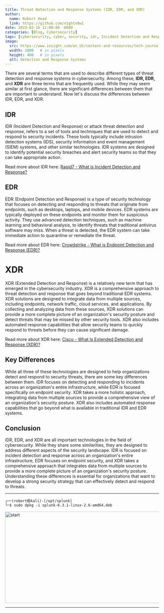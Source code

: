 ```yaml
---
title: Threat Detection and Response Systems (IDR, EDR, and XDR)
author:
  name: Robert Head
  link: https://github.com/n1ghtx0w1
date: 2023-03-16 11:00:00 -0600
categories: [Blog, Cybersecurity]
tags: [cybersecurity, cyber, security, idr, Incident Detection and Response, edr, Endpoint Detection and Response, xdr, Extended Detection and Response, threat detection and response]
image:
  src: https://www.insight.com/en_US/content-and-resources/tech-journal/summer-2021/five-security-risks-your-endpoints-may-be-exposed-to/jcr:content/top-container-width/column_layout_458368/-column-1/insight_image_1799013934.img.jpg/1622755820688.jpg
  width: 1000   # in pixels
  height: 400   # in pixels
  alt: Detection and Response Systems
---
```

   
There are several terms that are used to describe different types of threat detection and response systems in cybersecurity. Among these, **IDR, EDR,** and **XDR** are three terms that are frequently used. While they may seem similar at first glance, there are significant differences between them that are important to understand. Now let's discuss the differences between IDR, EDR, and XDR.

## IDR

IDR (Incident Detection and Response) or attack threat detection and response, refers to a set of tools and techniques that are used to detect and respond to security incidents. These tools typically include intrusion detection systems (IDS), security information and event management (SIEM) systems, and other similar technologies. IDR systems are designed to identify potential security breaches and alert security teams so that they can take appropriate action.

Read more about IDR here: [Rapid7 - What is Incident Detection and Response?](https://www.rapid7.com/blog/post/2016/03/29/what-is-incident-detection-and-response/)

## EDR

EDR (Endpoint Detection and Response) is a type of security technology that focuses on detecting and responding to threats that originate from endpoints, such as desktops, laptops, and mobile devices. EDR systems are typically deployed on these endpoints and monitor them for suspicious activity. They use advanced detection techniques, such as machine learning and behavioral analysis, to identify threats that traditional antivirus software may miss. When a threat is detected, the EDR system can take immediate action to quarantine or remediate the threat.

Read more about EDR here: [Crowdstrike - What is Endpoint Detection and Response (EDR)?](https://www.crowdstrike.com/cybersecurity-101/endpoint-security/endpoint-detection-and-response-edr/)

# XDR

XDR (Extended Detection and Response) is a relatively new term that has emerged in the cybersecurity industry. XDR is a comprehensive approach to threat detection and response that goes beyond traditional EDR systems. XDR solutions are designed to integrate data from multiple sources, including endpoints, network traffic, cloud services, and applications. By collecting and analyzing data from these sources, XDR solutions can provide a more complete picture of an organization's security posture and detect threats that may be missed by other security tools. XDR also includes automated response capabilities that allow security teams to quickly respond to threats before they can cause significant damage.

Read more about XDR here: [Cisco - What Is Extended Detection and Response (XDR)?](https://www.cisco.com/c/en/us/products/security/what-is-xdr.html)

## Key Differences

While all three of these technologies are designed to help organizations detect and respond to security threats, there are some key differences between them. IDR focuses on detecting and responding to incidents across an organization's entire infrastructure, while EDR is focused specifically on endpoint security. XDR takes a more holistic approach, integrating data from multiple sources to provide a comprehensive view of an organization's security posture. XDR also includes automated response capabilities that go beyond what is available in traditional IDR and EDR systems.

## Conclusion

IDR, EDR, and XDR are all important technologies in the field of cybersecurity. While they share some similarities, they are designed to address different aspects of the security landscape. IDR is focused on incident detection and response across an organization's entire infrastructure, EDR focuses on endpoint security, and XDR takes a comprehensive approach that integrates data from multiple sources to provide a more complete picture of an organization's security posture. Understanding these differences is essential for organizations that want to develop a strong security strategy that can effectively detect and respond to threats.

---

```shell
┌──(robert㉿kali)-[/opt/splunk] 
└─$ sudo dpkg -i splunk-6.3.1-linux-2.6-amd64.deb
```

<img align="center" src="https://media.giphy.com/media/l1L0gpBsDNyXWOfcI/giphy.gif" alt="start" width="600" height="300">

---
